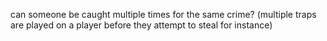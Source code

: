 can someone be caught multiple times for the same crime? (multiple traps are played on a player before they attempt to steal for instance)

